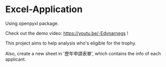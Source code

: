 # Excel-Application
Using openpyxl package.

Check out the demo video: https://youtu.be/-Edvnarnegs !

This project aims to help analysis who's eligible for the trophy.

Also, create a new sheet in '歷年申請表單', which contains the info of each applicant. 
